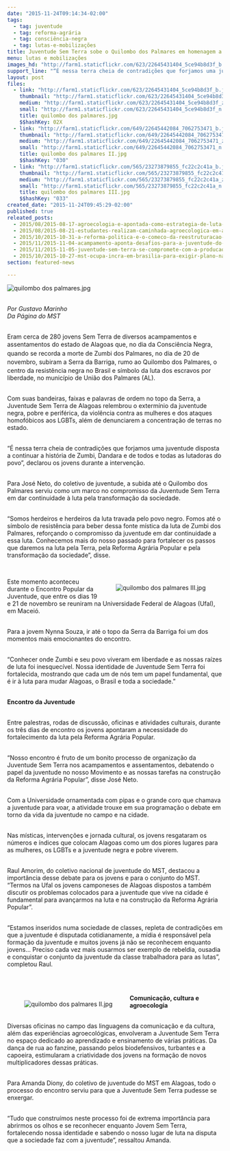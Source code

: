 ```yaml
---
date: "2015-11-24T09:14:34-02:00"
tags:
  - tag: juventude
  - tag: reforma-agrária
  - tag: consciência-negra
  - tag: lutas-e-mobilizações
title: Juventude Sem Terra sobe o Quilombo dos Palmares em homenagem a luta da povo negro
menu: lutas e mobilizações
images_hd: "http://farm1.staticflickr.com/623/22645431404_5ce94b8d3f_b.jpg"
support_line: "“É nessa terra cheia de contradições que forjamos uma juventude disposta a continuar a história de Zumbi, Dandara e de todos e todas as lutadoras do povo”, declarou os jovens durante a intervenção."
layout: post
files:
  - link: "http://farm1.staticflickr.com/623/22645431404_5ce94b8d3f_b.jpg"
    thumbnail: "http://farm1.staticflickr.com/623/22645431404_5ce94b8d3f_t.jpg"
    medium: "http://farm1.staticflickr.com/623/22645431404_5ce94b8d3f_z.jpg"
    small: "http://farm1.staticflickr.com/623/22645431404_5ce94b8d3f_n.jpg"
    title: quilombo dos palmares.jpg
    $$hashKey: 02X
  - link: "http://farm1.staticflickr.com/649/22645442084_7062753471_b.jpg"
    thumbnail: "http://farm1.staticflickr.com/649/22645442084_7062753471_t.jpg"
    medium: "http://farm1.staticflickr.com/649/22645442084_7062753471_z.jpg"
    small: "http://farm1.staticflickr.com/649/22645442084_7062753471_n.jpg"
    title: quilombo dos palmares II.jpg
    $$hashKey: "030"
  - link: "http://farm1.staticflickr.com/565/23273879855_fc22c2c41a_b.jpg"
    thumbnail: "http://farm1.staticflickr.com/565/23273879855_fc22c2c41a_t.jpg"
    medium: "http://farm1.staticflickr.com/565/23273879855_fc22c2c41a_z.jpg"
    small: "http://farm1.staticflickr.com/565/23273879855_fc22c2c41a_n.jpg"
    title: quilombo dos palmares III.jpg
    $$hashKey: "033"
created_date: "2015-11-24T09:45:29-02:00"
published: true
releated_posts:
  - 2015/08/2015-08-17-agroecologia-e-apontada-como-estrategia-de-luta-pela-juventude-sem-terra.md
  - 2015/08/2015-08-21-estudantes-realizam-caminhada-agroecologica-em-assentamento-o-sul-da-bahia.md
  - 2015/10/2015-10-31-a-reforma-politica-e-o-comeco-da-reestruturacao-da-sociedade-afirma-militante.md
  - 2015/11/2015-11-04-acampamento-aponta-desafios-para-a-juventude-do-df-no-proximo-periodo.md
  - 2015/11/2015-11-05-juventude-sem-terra-se-compromete-com-a-producao-de-alimentos-saudaveis.md
  - 2015/10/2015-10-27-mst-ocupa-incra-em-brasilia-para-exigir-plano-nacional-da-reforma-agraria.md
section: featured-news

---
```

<p><img alt="quilombo dos palmares.jpg" src="http://farm1.staticflickr.com/623/22645431404_5ce94b8d3f_b.jpg" /></p>

<p><br />
<em>Por Gustavo Marinho<br />
Da P&aacute;gina do MST</em></p>

<p><br />
Eram cerca de 280 jovens Sem Terra de diversos acampamentos e assentamentos do estado de Alagoas&nbsp;que,&nbsp;<span style="line-height: 20.8px;">no dia da Consci&ecirc;ncia Negra, quando se recorda a morte de Zumbi dos Palmares, no dia de 20 de novembro,</span> subiram a Serra da Barriga, rumo ao Quilombo dos Palmares, o centro da resist&ecirc;ncia negra no Brasil e s&iacute;mbolo da luta dos escravos por liberdade, no munic&iacute;pio de Uni&atilde;o dos Palmares (AL).</p>

<p><br />
Com suas bandeiras, faixas e palavras de ordem no topo da Serra, a Juventude Sem Terra de Alagoas relembrou&nbsp;o exterm&iacute;nio da juventude negra, pobre e perif&eacute;rica, da viol&ecirc;ncia contra as mulheres e dos ataques homof&oacute;bicos aos LGBTs, al&eacute;m de denunciarem a concentra&ccedil;&atilde;o de terras no estado.</p>

<p><br />
&ldquo;&Eacute; nessa terra cheia de contradi&ccedil;&otilde;es que forjamos uma juventude disposta a continuar a hist&oacute;ria de Zumbi, Dandara e de todos e todas as lutadoras do povo&rdquo;, declarou os jovens durante a interven&ccedil;&atilde;o.</p>

<p><br />
Para Jos&eacute; Neto, do coletivo de juventude, a subida at&eacute; o Quilombo dos Palmares serviu como um marco no compromisso da Juventude Sem Terra em dar continuidade &agrave; luta pela transforma&ccedil;&atilde;o da sociedade.</p>

<p><br />
&ldquo;Somos herdeiros e herdeiros da luta travada pelo povo negro. Fomos at&eacute; o s&iacute;mbolo de resist&ecirc;ncia para beber dessa fonte m&iacute;stica da luta de Zumbi dos Palmares, refor&ccedil;ando o compromisso da juventude em dar continuidade a essa luta. Conhecemos mais do nosso passado para fortalecer os passos que daremos na luta pela Terra, pela Reforma Agr&aacute;ria Popular e pela transforma&ccedil;&atilde;o da sociedade&rdquo;, disse.</p>

<p>&nbsp;</p>

<figure class="image" style="float:right"><img alt="quilombo dos palmares III.jpg" src="http://farm1.staticflickr.com/565/23273879855_fc22c2c41a_b.jpg" />
<figcaption></figcaption>
</figure>

<p>Este momento aconteceu durante o Encontro Popular da Juventude, que entre os dias 19 e 21 de novembro se reuniram na Universidade Federal de Alagoas (Ufal), em Macei&oacute;.</p>

<p><br />
Para a jovem Nynna Souza, ir at&eacute; o topo da Serra da Barriga foi um dos momentos mais emocionantes do encontro.</p>

<p><br />
&ldquo;Conhecer onde Zumbi e seu povo viveram em liberdade e as nossas ra&iacute;zes de luta foi inesquec&iacute;vel. Nossa identidade de Juventude Sem Terra foi fortalecida, mostrando que cada um de n&oacute;s tem um papel fundamental, que &eacute; ir &agrave; luta para mudar Alagoas, o Brasil e toda a sociedade.&rdquo;</p>

<p><br />
<strong>Encontro da Juventude</strong></p>

<p><br />
Entre palestras, rodas de discuss&atilde;o, oficinas e atividades culturais, durante os tr&ecirc;s dias de encontro os jovens apontaram a necessidade do fortalecimento da luta pela Reforma Agr&aacute;ria Popular.</p>

<p><br />
&ldquo;Nosso encontro &eacute; fruto de um bonito processo de organiza&ccedil;&atilde;o da Juventude Sem Terra nos acampamentos e assentamentos, debatendo o papel da juventude no nosso Movimento e as nossas tarefas na constru&ccedil;&atilde;o da Reforma Agr&aacute;ria Popular&rdquo;, disse Jos&eacute; Neto.</p>

<p><br />
Com a Universidade ornamentada com pipas e o grande coro que chamava a juventude para voar, a atividade trouxe em sua programa&ccedil;&atilde;o o debate em torno da vida da juventude no campo e na cidade.&nbsp;</p>

<p><br />
Nas m&iacute;sticas, interven&ccedil;&otilde;es e jornada cultural, os jovens resgataram os n&uacute;meros e &iacute;ndices que colocam Alagoas como um dos piores lugares para as mulheres, os LGBTs e a juventude negra e pobre viverem.</p>

<p><br />
Raul Amorim, do coletivo nacional de juventude do MST, destacou a import&acirc;ncia desse debate para os jovens e para o conjunto do MST. &ldquo;Termos na Ufal os jovens camponeses de Alagoas dispostos a tamb&eacute;m discutir os problemas colocados para a juventude que vive na cidade &eacute; fundamental para avan&ccedil;armos na luta e na constru&ccedil;&atilde;o da Reforma Agr&aacute;ria Popular&rdquo;.</p>

<p><br />
&ldquo;Estamos inseridos numa sociedade de classes, repleta de contradi&ccedil;&otilde;es em que a juventude &eacute; disputada cotidianamente, a m&iacute;dia &eacute; respons&aacute;vel pela forma&ccedil;&atilde;o da juventude e muitos jovens j&aacute; n&atilde;o se reconhecem enquanto jovens... Preciso cada vez mais ousarmos ser exemplo de rebeldia, ousadia e conquistar o conjunto da juventude da classe trabalhadora para as lutas&rdquo;, completou Raul.</p>

<p><br />
&nbsp;</p>

<figure class="image" style="float:left"><img alt="quilombo dos palmares II.jpg" src="http://farm1.staticflickr.com/649/22645442084_7062753471_b.jpg" />
<figcaption></figcaption>
</figure>

<p><strong>Comunica&ccedil;&atilde;o, cultura e agroecologia</strong></p>

<p><br />
Diversas oficinas no campo das linguagens da comunica&ccedil;&atilde;o e da cultura, al&eacute;m das experi&ecirc;ncias agroecol&oacute;gicas, envolveram a Juventude Sem Terra no espa&ccedil;o dedicado ao aprendizado e ensinamento de v&aacute;rias pr&aacute;ticas. Da dan&ccedil;a de rua ao fanzine, passando pelos biodefensivos, turbantes e a capoeira, estimularam a criatividade dos jovens na forma&ccedil;&atilde;o de novos multiplicadores dessas pr&aacute;ticas.</p>

<p><br />
Para Amanda Diony, do coletivo de juventude do MST em Alagoas, todo o processo do encontro serviu para que a Juventude Sem Terra pudesse se enxergar.&nbsp;</p>

<p><br />
&ldquo;Tudo que constru&iacute;mos neste processo foi de extrema import&acirc;ncia para abrirmos os olhos e se reconhecer enquanto Jovem Sem Terra, fortalecendo nossa identidade e sabendo o nosso lugar de luta na disputa que a sociedade faz com a juventude&rdquo;, ressaltou Amanda.</p>
